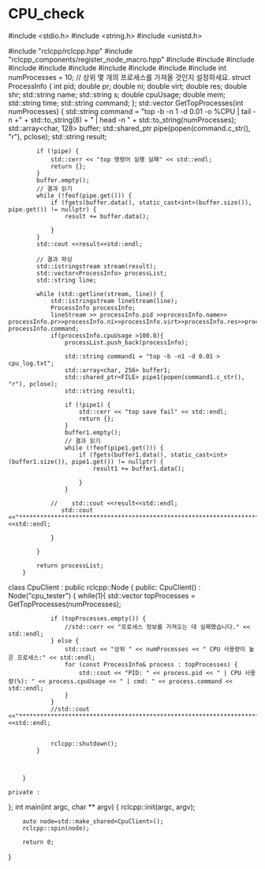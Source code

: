 # CPU_check



#include <stdio.h>
#include <string.h>
#include <unistd.h>

#include "rclcpp/rclcpp.hpp"
#include "rclcpp_components/register_node_macro.hpp"
#include <future>
#include <memory>
#include <chrono>
#include <string>
#include <iostream>
#include <fstream>
#include <sstream>
#include <vector>
#include <array>
#include <cstdio>
int numProcesses = 10; // 상위 몇 개의 프로세스를 가져올 것인지 설정하세요.
struct ProcessInfo {
            int pid;
            double pr;
            double ni;
            double virt;
            double res;
            double shr;
            std::string name;
            std::string s;
            double cpuUsage;
            double mem;
            std::string time;
            std::string command;
};
        std::vector<ProcessInfo> GetTopProcesses(int numProcesses) {
            std::string command = "top -b -n 1 -d 0.01 -o %CPU | tail -n +" + std::to_string(8) + " | head -n " + std::to_string(numProcesses);
            std::array<char, 128> buffer;
            std::shared_ptr<FILE> pipe(popen(command.c_str(), "r"), pclose);
            std::string result;

            if (!pipe) {
                std::cerr << "top 명령어 실행 실패" << std::endl;
                return {};
            }
            buffer.empty();
            // 결과 읽기
            while (!feof(pipe.get())) {
                if (fgets(buffer.data(), static_cast<int>(buffer.size()), pipe.get()) != nullptr) {
                    result += buffer.data();
                    
                }
            }
            std::cout <<result<<std::endl;

            // 결과 파싱
            std::istringstream stream(result);
            std::vector<ProcessInfo> processList;
            std::string line;

            while (std::getline(stream, line)) {
                std::istringstream lineStream(line);
                ProcessInfo processInfo;
                lineStream >> processInfo.pid >>processInfo.name>> processInfo.pr>>processInfo.ni>>processInfo.virt>>processInfo.res>>processInfo.shr>>processInfo.s>>processInfo.cpuUsage>>processInfo.mem>>processInfo.time>> processInfo.command;
                if(processInfo.cpuUsage >100.0){
                    processList.push_back(processInfo);
                    
                    std::string command1 = "top -b -n1 -d 0.01 > cpu_log.txt";
                    std::array<char, 256> buffer1;
                    std::shared_ptr<FILE> pipe1(popen(command1.c_str(), "r"), pclose);
                    std::string result1;

                    if (!pipe1) {
                        std::cerr << "top save fail" << std::endl;
                        return {};
                    }
                    buffer1.empty();
                    // 결과 읽기
                    while (!feof(pipe1.get())) {
                        if (fgets(buffer1.data(), static_cast<int>(buffer1.size()), pipe1.get()) != nullptr) {
                            result1 += buffer1.data();
                            
                        }
                    }

                //    std::cout <<result<<std::endl;
                   std::cout <<"*********************************************************************"<<std::endl;
                   
                }
                
            }

            return processList;
        }
class CpuClient : public rclcpp::Node
{
    public:
        CpuClient()
        : Node("cpu_tester")
        {
            while(1){
                std::vector<ProcessInfo> topProcesses = GetTopProcesses(numProcesses);

                if (topProcesses.empty()) {
                    //std::cerr << "프로세스 정보를 가져오는 데 실패했습니다." << std::endl;
                } else {
                    std::cout << "상위 " << numProcesses << " CPU 사용량이 높은 프로세스:" << std::endl;
                    for (const ProcessInfo& process : topProcesses) {
                        std::cout << "PID: " << process.pid << " | CPU 사용량(%): " << process.cpuUsage << " | cmd: " << process.command << std::endl;
                    }
                }
                //std::cout <<"*********************************************************************"<<std::endl;
                
                
                rclcpp::shutdown();
            }
            

            
        }

    private :
};
int main(int argc, char ** argv)
{
        rclcpp::init(argc, argv);
        
            
        auto node=std::make_shared<CpuClient>(); 
        rclcpp::spin(node);
        
        return 0;
}

